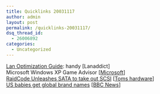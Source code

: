 ```yaml
---
title: Quicklinks 20031117
author: admin
layout: post
permalink: /quicklinks-20031117/
dsq_thread_id:
  - 26006892
categories:
  - Uncategorized
---
```

[Lan Optimization Guide][1]: handy [Lanaddict<a />]  
Microsoft Windows XP Game Advisor</a> [[Microsoft][2]]  
[RaidCode Unleashes SATA to take out SCSI][3] [[Toms hardware][4]]  
[US babies get global brand names][5] [[BBC News][6]]</p>

 [1]: http://www.lanaddict.com/rev.php?ID=105&PAGE=1
 [2]: http://www.microsoft.com
 [3]: http://www.tomshardware.com/storage/20031114/index.html
 [4]: http://www.tomshardware
 [5]: http://news.bbc.co.uk/2/hi/americas/3268161.stm
 [6]: http://news.bbc.co.uk